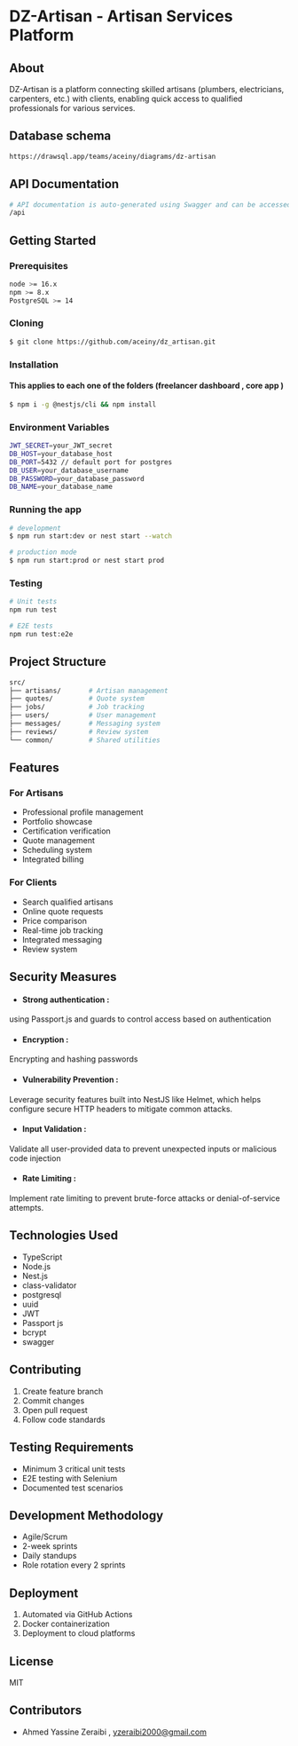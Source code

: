 # DZ-Artisan - Artisan Services Platform
## About
DZ-Artisan is a platform connecting skilled artisans (plumbers, electricians, carpenters, etc.) with clients, enabling quick access to qualified professionals for various services.
## Database schema
```bash
https://drawsql.app/teams/aceiny/diagrams/dz-artisan
```
## API Documentation
```bash
# API documentation is auto-generated using Swagger and can be accessed at:
/api
```

## Getting Started

### Prerequisites
```bash
node >= 16.x
npm >= 8.x
PostgreSQL >= 14
```

### Cloning 
```bash 
$ git clone https://github.com/aceiny/dz_artisan.git
```
### Installation 
#### This applies to each one of the folders (freelancer dashboard , core app )
```bash 
$ npm i -g @nestjs/cli && npm install
```
### Environment Variables
```bash 
JWT_SECRET=your_JWT_secret
DB_HOST=your_database_host
DB_PORT=5432 // default port for postgres
DB_USER=your_database_username
DB_PASSWORD=your_database_password
DB_NAME=your_database_name
```

### Running the app
```bash
# development
$ npm run start:dev or nest start --watch

# production mode
$ npm run start:prod or nest start prod
```

### Testing
```bash
# Unit tests
npm run test

# E2E tests
npm run test:e2e
```

## Project Structure
```bash
src/
├── artisans/       # Artisan management
├── quotes/         # Quote system
├── jobs/           # Job tracking
├── users/          # User management
├── messages/       # Messaging system
├── reviews/        # Review system
└── common/         # Shared utilities
```
## Features

### For Artisans
- Professional profile management
- Portfolio showcase
- Certification verification
- Quote management
- Scheduling system
- Integrated billing

### For Clients
- Search qualified artisans
- Online quote requests
- Price comparison
- Real-time job tracking
- Integrated messaging
- Review system

## Security Measures 

- #### Strong authentication :
using Passport.js and guards to control access based on authentication
- #### Encryption : 
Encrypting and hashing passwords
- #### Vulnerability Prevention : 
Leverage security features built into NestJS like Helmet, which helps configure secure HTTP headers to mitigate common attacks.
- #### Input Validation :
Validate all user-provided data to prevent unexpected inputs or malicious code injection
- #### Rate Limiting :
Implement rate limiting to prevent brute-force attacks or denial-of-service attempts.

## Technologies Used
- TypeScript
- Node.js
- Nest.js
- class-validator
- postgresql
- uuid
- JWT
- Passport js
- bcrypt
- swagger

## Contributing
1. Create feature branch
2. Commit changes
3. Open pull request
4. Follow code standards

## Testing Requirements
- Minimum 3 critical unit tests
- E2E testing with Selenium
- Documented test scenarios

## Development Methodology
- Agile/Scrum
- 2-week sprints
- Daily standups
- Role rotation every 2 sprints

## Deployment
1. Automated via GitHub Actions
2. Docker containerization
3. Deployment to cloud platforms

## License
MIT

## Contributors
- Ahmed Yassine Zeraibi , yzeraibi2000@gmail.com
